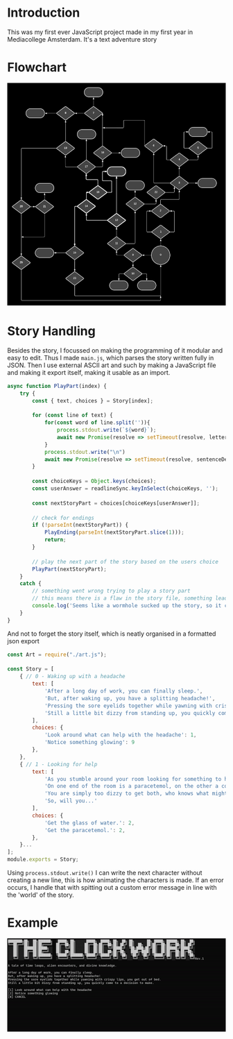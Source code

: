 # Introduction

This was my first ever JavaScript project made in my first year in Mediacollege Amsterdam. It's a text adventure story

# Flowchart

![Story Flowchart](./assets/images/projects/the-clockwork/flowchart.png)

# Story Handling

Besides the story, I focussed on making the programming of it modular and easy to edit. Thus I made `main.js`, which parses the story written fully in JSON. Then I use external ASCII art and such by making a JavaScript file and making it export itself, making it usable as an import.

```js
async function PlayPart(index) {
    try {
        const { text, choices } = Story[index];

        for (const line of text) {
            for(const word of line.split('')){
                process.stdout.write(`${word}`);
                await new Promise(resolve => setTimeout(resolve, letterDelay * 1000));
            }
            process.stdout.write("\n")
            await new Promise(resolve => setTimeout(resolve, sentenceDelay * 1000));
        }

        const choiceKeys = Object.keys(choices);
        const userAnswer = readlineSync.keyInSelect(choiceKeys, '');

        const nextStoryPart = choices[choiceKeys[userAnswer]];

        // check for endings
        if (!parseInt(nextStoryPart)) {
            PlayEnding(parseInt(nextStoryPart.slice(1)));
            return;
        }

        // play the next part of the story based on the users choice
        PlayPart(nextStoryPart);
    }
    catch {
        // something went wrong trying to play a story part
        // this means there is a flaw in the story file, something leads to nothing!
        console.log('Seems like a wormhole sucked up the story, so it cannot continue!');
    }
}
```

And not to forget the story itself, which is neatly organised in a formatted json export

```js
const Art = require("./art.js");

const Story = [
    { // 0 - Waking up with a headache
        text: [
            'After a long day of work, you can finally sleep.',
            'But, after waking up, you have a splitting headache!',
            'Pressing the sore eyelids together while yawning with crispy lips, you get out of bed.',
            'Still a little bit dizzy from standing up, you quickly come to a decision to make.'
        ],
        choices: {
            'Look around what can help with the headache': 1,
            'Notice something glowing': 9
        },
    },
    { // 1 - Looking for help
        text: [
            'As you stumble around your room looking for something to help with the headache, you notice 2 things.',
            'On one end of the room is a paracetemol, on the other a cold glass of water.',
            'You are simply too dizzy to get both, who knows what might go wrong if you did!',
            'So, will you...'
        ],
        choices: {
            'Get the glass of water.': 2,
            'Get the paracetemol.': 2,
        },
    }...
];
module.exports = Story;
```

Using `process.stdout.write()` I can write the next character without creating a new line, this is how animating the characters is made. If an error occurs, I handle that with spitting out a custom error message in line with the 'world' of the story.

# Example

![Playing](./assets/images/projects/the-clockwork/playing.gif)